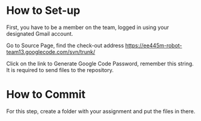 # How to Set-up #

First, you have to be a member on the team, logged in using your designated Gmail account.

Go to Source Page, find the check-out address
 https://ee445m-robot-team13.googlecode.com/svn/trunk/ 

Click on the link to Generate Google Code Password, remember this string. It is required to send files to the repository.

# How to Commit #

For this step, create a folder with your assignment and put the files in there.